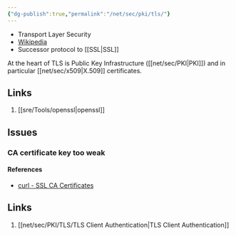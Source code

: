 ```yaml
---
{"dg-publish":true,"permalink":"/net/sec/pki/tls/"}
---
```



- Transport Layer Security 
- [Wikipedia](https://en.wikipedia.org/wiki/Transport_Layer_Security)
- Successor protocol to [[SSL\|SSL]]


At the heart of TLS is Public Key Infrastructure ([[net/sec/PKI\|PKI]]) and in particular [[net/sec/x509\|X.509]] certificates.


## Links

1. [[sre/Tools/openssl\|openssl]]


## Issues

### CA certificate key too weak

#### References

- [curl - SSL CA Certificates](https://curl.haxx.se/docs/sslcerts.html)


## Links

1. [[net/sec/PKI/TLS/TLS Client Authentication\|TLS Client Authentication]]